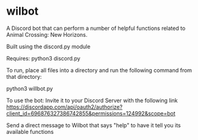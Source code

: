 # wilbot

A Discord bot that can perform a number of helpful functions related to Animal Crossing: New Horizons. 

Built using the discord.py module

Requires: 
python3
discord.py

To run, place all files into a directory and run the following command from that directory: 

python3 willbot.py

To use the bot: 
Invite it to your Discord Server with the following link 
https://discordapp.com/api/oauth2/authorize?client_id=696876327386742855&permissions=124992&scope=bot

Send a direct message to Wilbot that says "help" to have it tell you its available functions 